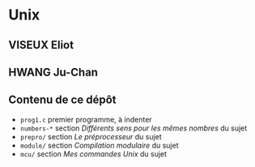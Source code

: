 # Unix

## VISEUX Eliot
## HWANG Ju-Chan

## Contenu de ce dépôt

* `prog1.c` premier programme, à indenter
* `numbers-*` section _Différents sens pour les mêmes nombres_ du sujet 
* `prepro/` section _Le préprocesseur_ du sujet 
* `module/` section _Compilation modulaire_ du sujet
* `mcu/` section _Mes commandes Unix_ du sujet 


